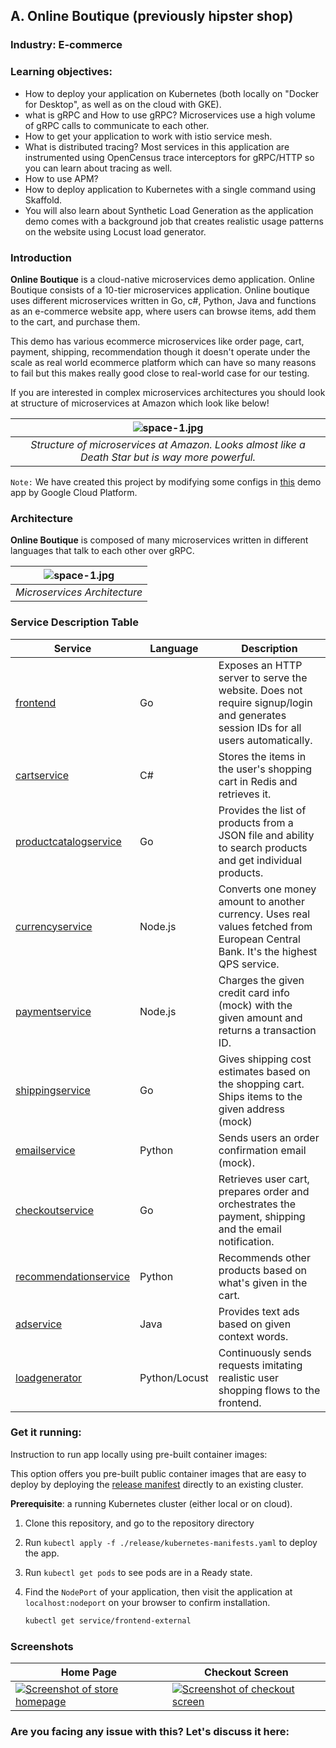 ## A. Online Boutique (previously hipster shop)

### Industry: E-commerce
### Learning objectives:
- How to deploy your application on Kubernetes (both locally on "Docker for Desktop", as well as on the cloud with GKE).
- what is gRPC and How to use gRPC? Microservices use a high volume of gRPC calls to communicate to each other.
- How to get your application to work with istio service mesh.
- What is distributed tracing? Most services in this application are instrumented using OpenCensus trace interceptors for gRPC/HTTP so you can learn about tracing as well. 
- How to use APM?
- How to deploy application to Kubernetes with a single command using Skaffold.
- You will also learn about Synthetic Load Generation as the application demo comes with a background job that creates realistic usage patterns on the website using Locust load generator.

### Introduction

**Online Boutique** is a cloud-native microservices demo application.
Online Boutique consists of a 10-tier microservices application. Online boutique uses different microservices written in Go, c#, Python, Java and functions as an e-commerce website app, where users can browse items,
add them to the cart, and purchase them. 

This demo has various ecommerce microservices like order page, cart, payment, shipping, recommendation though it doesn't operate under the scale as real world ecommerce platform which can have so many reasons to fail but this makes really good close to real-world case for our testing.

If you are interested in complex microservices architectures you should look at structure of microservices at Amazon which look like below!

| ![space-1.jpg](https://divante.com/blog/wp-content/uploads/2019/07/unnamed-5.png) | 
|:--:| 
| *Structure of microservices at Amazon. Looks almost like a Death Star but is way more powerful.* |

`Note:` We have created this project by modifying some configs in [this](https://github.com/GoogleCloudPlatform/microservices-demo) demo app by Google Cloud Platform. 

### Architecture

**Online Boutique** is composed of many microservices written in different
languages that talk to each other over gRPC.

| ![space-1.jpg](https://s3.amazonaws.com/fininity.tech/DT/architecture-diagram.png) | 
|:--:| 
| *Microservices Architecture* |

### Service Description Table

| Service                                              | Language      | Description                                                                                                                       |
| ---------------------------------------------------- | ------------- | --------------------------------------------------------------------------------------------------------------------------------- |
| [frontend](./src/frontend)                           | Go            | Exposes an HTTP server to serve the website. Does not require signup/login and generates session IDs for all users automatically. |
| [cartservice](./src/cartservice)                     | C#            | Stores the items in the user's shopping cart in Redis and retrieves it.                                                           |
| [productcatalogservice](./src/productcatalogservice) | Go            | Provides the list of products from a JSON file and ability to search products and get individual products.                        |
| [currencyservice](./src/currencyservice)             | Node.js       | Converts one money amount to another currency. Uses real values fetched from European Central Bank. It's the highest QPS service. |
| [paymentservice](./src/paymentservice)               | Node.js       | Charges the given credit card info (mock) with the given amount and returns a transaction ID.                                     |
| [shippingservice](./src/shippingservice)             | Go            | Gives shipping cost estimates based on the shopping cart. Ships items to the given address (mock)                                 |
| [emailservice](./src/emailservice)                   | Python        | Sends users an order confirmation email (mock).                                                                                   |
| [checkoutservice](./src/checkoutservice)             | Go            | Retrieves user cart, prepares order and orchestrates the payment, shipping and the email notification.                            |
| [recommendationservice](./src/recommendationservice) | Python        | Recommends other products based on what's given in the cart.                                                                      |
| [adservice](./src/adservice)                         | Java          | Provides text ads based on given context words.                                                                                   |
| [loadgenerator](./src/loadgenerator)                 | Python/Locust | Continuously sends requests imitating realistic user shopping flows to the frontend.                                              |

### Get it running:
Instruction to run app locally using pre-built container images: 

This option offers you pre-built public container images that are easy to deploy
by deploying the [release manifest](./release) directly to an existing cluster.

**Prerequisite**: a running Kubernetes cluster (either local or on cloud).

1. Clone this repository, and go to the repository directory
2. Run `kubectl apply -f ./release/kubernetes-manifests.yaml` to deploy the app.
3. Run `kubectl get pods` to see pods are in a Ready state.
4. Find the `NodePort` of your application, then visit the application at `localhost:nodeport` on your
   browser to confirm installation. 

   ```sh
   kubectl get service/frontend-external
   ```

### Screenshots

| Home Page                                                                                                         | Checkout Screen                                                                                                    |
| ----------------------------------------------------------------------------------------------------------------- | ------------------------------------------------------------------------------------------------------------------ |
| [![Screenshot of store homepage](https://raw.githubusercontent.com/JBAhire/HyperTrace-samples/master/Online%20Botique%20Demo/docs/img/online-boutique-frontend-1.png?token=AGKW2PGEOOH4A56673JCDHS646BIO)]() | [![Screenshot of checkout screen](https://s3.amazonaws.com/fininity.tech/DT/online-boutique-frontend-2.png)]() |

### Are you facing any issue with this? Let's discuss it here:
